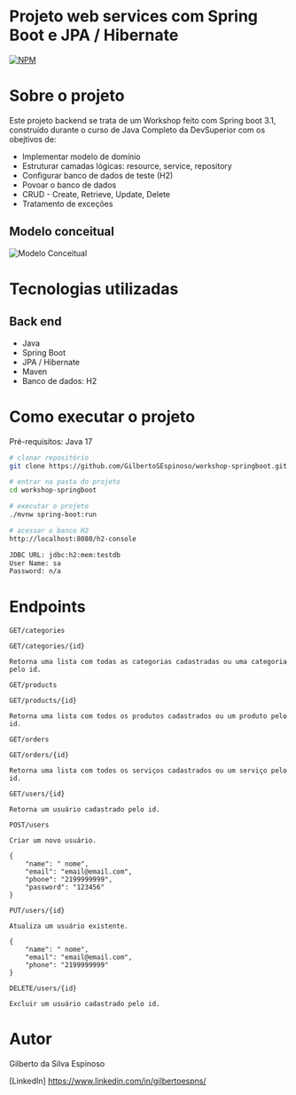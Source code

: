 # Projeto web services com Spring Boot e JPA / Hibernate
[![NPM](https://img.shields.io/npm/l/react)](https://github.com/GilbertoSEspinoso/workshop-springboot/blob/main/LICENSE) 

# Sobre o projeto



Este projeto backend se trata de um Workshop feito com Spring boot 3.1, construído durante o curso de Java Completo da DevSuperior com os obejtivos de:

- Implementar modelo de domínio
- Estruturar camadas lógicas: resource, service, repository
- Configurar banco de dados de teste (H2)
- Povoar o banco de dados
- CRUD - Create, Retrieve, Update, Delete
- Tratamento de exceções



## Modelo conceitual
![Modelo Conceitual](https://raw.githubusercontent.com/GilbertoSEspinoso/assets/main/web-services-spring-boot-jpa-hibernate/Captura%20de%20Tela%202023-06-17%20%C3%A0s%2011.11.09.png?token=GHSAT0AAAAAACDJ3U3LVWZFZ76LOUOLLE5WZEN2PRA)

# Tecnologias utilizadas
## Back end
- Java
- Spring Boot
- JPA / Hibernate
- Maven
- Banco de dados: H2

# Como executar o projeto


Pré-requisitos: Java 17

```bash
# clonar repositório
git clone https://github.com/GilbertoSEspinoso/workshop-springboot.git

# entrar na pasta do projeto 
cd workshop-springboot

# executar o projeto
./mvnw spring-boot:run

# acessar o banco H2
http://localhost:8080/h2-console

JDBC URL: jdbc:h2:mem:testdb
User Name: sa
Password: n/a
```

# Endpoints
`GET/categories`

`GET/categories/{id}`
````
Retorna uma lista com todas as categorias cadastradas ou uma categoria pelo id.
````
`GET/products`

`GET/products/{id}`
````
Retorna uma lista com todos os produtos cadastrados ou um produto pelo id.
````

`GET/orders`

`GET/orders/{id}`
````
Retorna uma lista com todos os serviços cadastrados ou um serviço pelo id.
````
`GET/users/{id}`
````
Retorna um usuário cadastrado pelo id.
````
`POST/users`
````
Criar um novo usuário.

{
    "name": " nome",
    "email": "email@email.com",
    "phone": "2199999999",
    "password": "123456"
}
````
`PUT/users/{id}`
````
Atualiza um usuário existente.

{
    "name": " nome",
    "email": "email@email.com",
    "phone": "2199999999"
}
````
`DELETE/users/{id}`
````
Excluir um usuário cadastrado pelo id.
````

  

# Autor

Gilberto da Silva Espinoso

[LinkedIn] https://www.linkedin.com/in/gilbertoespns/


